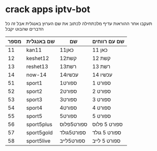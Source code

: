 # crack apps iptv-bot
 תעקבו אחר ההוראות עדיף מלכתחילה לכתוב את שם הערוץ באנגלית אבל זה כל הדברים שהבוט יקבל 

| מספר | שם באנגלית | שם  | שם עם רווחים | 
|--|--|--|--|
| 11 | kan11 | כאן11 | כאן 11 |
| 12 | keshet12 | קשת12 | קשת 12 |
| 13 | reshet13 | רשת13 | רשת 13 |
| 14 | now-14 | עכשיו14 | עכשיו 14 |
| 51 | sport1 | ספורט1 | ספורט 1 |
| 52 | sport2 | ספורט2 | ספורט 2 |
| 53 | sport3 | ספורט3 | ספורט 3 |
| 54 | sport4 | ספורט4 | ספורט 4 |
| 55 | sport5 | ספורט5 | ספורט 5 |
| 56 | sport5plus | ספורט5פלוס | ספורט 5 פלוס |
| 57 | sport5gold | ספורט5גולד | ספורט 5 גולד |
| 58 | sport5live | ספורט5לייב | ספורט 5 לייב |




